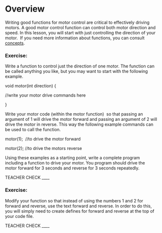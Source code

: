 # Overview

Writing good functions for motor control are critical to effectively driving motors. A good motor control function can control both motor direction and speed. In this lesson, you will start with just controlling the direction of your motor.  If you need more information about functions, you can consult [concepts](https://www.google.com/url?q=https://docs.google.com/document/d/1BmZbXzxnD2j17QToSZ9jeZmnP7burwfksfQq2v4zu-Y/edit%23heading%3Dh.45j551ci2de&sa=D&ust=1587613174178000).

### Exercise:

Write a function to control just the direction of one motor. The function can be called anything you like, but you may want to start with the following example.

void motor(int direction) {

//write your motor drive commands here

}

Write your motor code (within the motor function)  so that passing an argument of 1 will drive the motor forward and passing an argument of 2 will drive the motor in reverse. This way the following example commands can be used to call the function.

motor(1);  //to drive the motor forward

motor(2); //to drive the motors reverse

Using these examples as a starting point, write a complete program including a function to drive your motor. You program should drive the motor forward for 3 seconds and reverse for 3 seconds repeatedly.

TEACHER CHECK \_\_\_\_

### Exercise:

Modify your function so that instead of using the numbers 1 and 2 for forward and reverse, use the text forward and reverse. In order to do this, you will simply need to create defines for forward and reverse at the top of your code file.

TEACHER CHECK \_\_\_\_  
